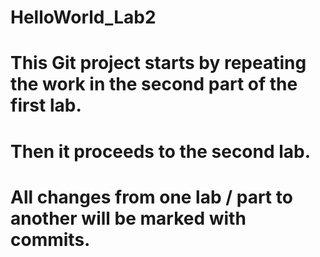 # HelloWorld_Lab2
# This Git project starts by repeating the work in the second part of the first lab.
# Then it proceeds to the second lab.
# All changes from one lab / part to another will be marked with commits.
